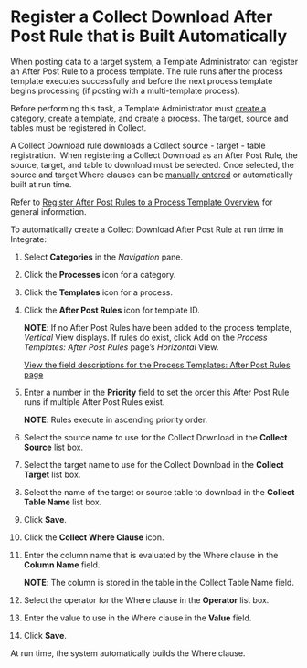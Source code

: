 # Register a Collect Download After Post Rule that is Built Automatically

When posting data to a target system, a Template Administrator can
register an After Post Rule to a process template. The rule runs after
the process template executes successfully and before the next process
template begins processing (if posting with a multi-template process).

Before performing this task, a Template Administrator must [create a
category](../Config/Create_Categories.htm), [create a
template](Create_a_Basic_Template.htm), and [create a
process](Create_a_Process.htm). The target, source and tables must be
registered in Collect.

A Collect Download rule downloads a Collect source - target - table
registration.  When registering a Collect Download as an After Post
Rule, the source, target, and table to download must be selected. Once
selected, the source and target Where clauses can be [manually
entered](Register_a_Collect_Download_After_Post_Rule_Manually.htm) or
automatically built at run time.  

Refer to [Register After Post Rules to a Process Template
Overview](Register_After_Post_Rules_to_a_Process_Template_Overview.htm)
for general information.

To automatically create a Collect Download After Post Rule at run time
in Integrate:

1.  Select <span style="font-weight: bold;">Categories</span> in the
    <span style="font-style: italic;">Navigation</span> pane.

2.  Click the <span style="font-weight: bold;">Processes</span> icon for
    a category.

3.  Click the <span style="font-weight: bold;">Templates</span> icon for
    a process.

4.  Click the <span style="font-weight: bold;">After Post Rules</span>
    icon for template ID.
    
    <span style="font-weight: bold;">NOTE</span>: If no After Post Rules
    have been added to the process template,
    <span style="font-style: italic;">Vertical</span> View displays. If
    rules do exist, click Add on the
    <span style="font-style: italic;">Process Templates: After Post
    Rules</span> page’s
    <span style="font-style: italic;">Horizontal</span> View.
    
    [View the field descriptions for the Process Templates: After Post
    Rules
    page](../../../Master_Data_Mgmt/dspConduct/Page_Desc/Process_Templates_After_Post_Rules_H.htm)

5.  Enter a number in the
    <span style="font-weight: bold;">Priority</span> field to set the
    order this After Post Rule runs if multiple After Post Rules exist.
    
    <span style="font-weight: bold;">NOTE</span>: Rules execute in
    ascending priority order.

6.  Select the source name to use for the Collect Download in the
    <span style="font-weight: bold;">Collect Source</span> list box.

7.  Select the target name to use for the Collect Download in the
    <span style="font-weight: bold;">Collect Target</span> list box.

8.  Select the name of the target or source table to download in the
    <span style="font-weight: bold;">Collect Table Name</span> list box.

9.  Click <span style="font-weight: bold;">Save</span>.

10. Click the <span style="font-weight: bold;">Collect Where
    Clause</span> icon.

11. Enter the column name that is evaluated by the Where clause in the
    <span style="font-weight: bold;">Column Name</span> field.
    
    <span style="font-weight: bold;">NOTE</span>: The column is stored
    in the table in the Collect Table Name field.

12. Select the operator for the Where clause in the
    <span style="font-weight: bold;">Operator</span> list box.

13. Enter the value to use in the Where clause in the
    <span style="font-weight: bold;">Value</span> field.

14. Click <span style="font-weight: bold;">Save</span>.

At run time, the system automatically builds the Where clause.
